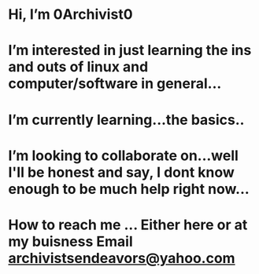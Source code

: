 # Hi, I’m 0Archivist0
# I’m interested in just learning the ins and outs of linux and computer/software in general...
# I’m currently learning...the basics..
# I’m looking to collaborate on...well I'll be honest and say, I dont know enough to be much help right now...
# How to reach me ... Either here or at my buisness Email archivistsendeavors@yahoo.com
